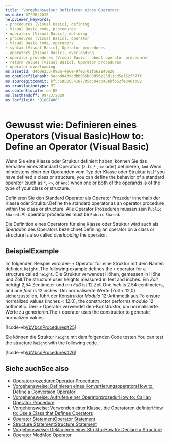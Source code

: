 ```yaml
---
title: 'Vorgehensweise: Definieren eines Operators'
ms.date: 07/20/2015
helpviewer_keywords:
- procedures [Visual Basic], defining
- Visual Basic code, procedures
- operators [Visual Basic], defining
- procedures [Visual Basic], operator
- Visual Basic code, operators
- syntax [Visual Basic], Operator procedures
- operators [Visual Basic], overloading
- operator procedures [Visual Basic], about operator procedures
- return values [Visual Basic], Operator procedures
- operator overloading
ms.assetid: d4b0e253-092a-4e6e-9fe2-01f562140a29
ms.openlocfilehash: 5acbd0439ddbb956b80d56e23d11cd5e152f37ff
ms.sourcegitcommit: bf5c5850654187705bc94cc40ebfb62fe346ab02
ms.translationtype: MT
ms.contentlocale: de-DE
ms.lasthandoff: 09/23/2020
ms.locfileid: "91087400"
---
```

# <a name="how-to-define-an-operator-visual-basic"></a><span data-ttu-id="6aa7f-102">Gewusst wie: Definieren eines Operators (Visual Basic)</span><span class="sxs-lookup"><span data-stu-id="6aa7f-102">How to: Define an Operator (Visual Basic)</span></span>

<span data-ttu-id="6aa7f-103">Wenn Sie eine Klasse oder Struktur definiert haben, können Sie das Verhalten eines Standard Operators (z. b. `*` , `<>` oder) definieren, `And` Wenn mindestens einer der Operanden vom Typ der Klasse oder Struktur ist.</span><span class="sxs-lookup"><span data-stu-id="6aa7f-103">If you have defined a class or structure, you can define the behavior of a standard operator (such as `*`, `<>`, or `And`) when one or both of the operands is of the type of your class or structure.</span></span>  
  
 <span data-ttu-id="6aa7f-104">Definieren Sie den Standard Operator als Operator Prozedur innerhalb der Klasse oder Struktur.</span><span class="sxs-lookup"><span data-stu-id="6aa7f-104">Define the standard operator as an operator procedure within the class or structure.</span></span> <span data-ttu-id="6aa7f-105">Alle Operator Prozeduren müssen sein `Public` `Shared` .</span><span class="sxs-lookup"><span data-stu-id="6aa7f-105">All operator procedures must be `Public` `Shared`.</span></span>  
  
 <span data-ttu-id="6aa7f-106">Die Definition eines Operators für eine Klasse oder Struktur wird auch als *überladen* des Operators bezeichnet.</span><span class="sxs-lookup"><span data-stu-id="6aa7f-106">Defining an operator on a class or structure is also called *overloading* the operator.</span></span>  
  
## <a name="example"></a><span data-ttu-id="6aa7f-107">Beispiel</span><span class="sxs-lookup"><span data-stu-id="6aa7f-107">Example</span></span>  

 <span data-ttu-id="6aa7f-108">Im folgenden Beispiel wird der- `+` Operator für eine Struktur mit dem Namen definiert `height` .</span><span class="sxs-lookup"><span data-stu-id="6aa7f-108">The following example defines the `+` operator for a structure called `height`.</span></span> <span data-ttu-id="6aa7f-109">Die Struktur verwendet Höhen, gemessen in Höhe und Zoll.</span><span class="sxs-lookup"><span data-stu-id="6aa7f-109">The structure uses heights measured in feet and inches.</span></span> <span data-ttu-id="6aa7f-110">Ein *Zoll* beträgt 2,54 Zentimeter und ein *Fuß* ist 12 Zoll.</span><span class="sxs-lookup"><span data-stu-id="6aa7f-110">One *inch* is 2.54 centimeters, and one *foot* is 12 inches.</span></span> <span data-ttu-id="6aa7f-111">Um normalisierte Werte (Zoll < 12,0) sicherzustellen, führt der Konstruktor *Modulo* 12-Arithmetik aus.</span><span class="sxs-lookup"><span data-stu-id="6aa7f-111">To ensure normalized values (inches < 12.0), the constructor performs *modulo* 12 arithmetic.</span></span> <span data-ttu-id="6aa7f-112">Der- `+` Operator verwendet den-Konstruktor, um normalisierte Werte zu generieren.</span><span class="sxs-lookup"><span data-stu-id="6aa7f-112">The `+` operator uses the constructor to generate normalized values.</span></span>  
  
 [!code-vb[VbVbcnProcedures#25](~/samples/snippets/visualbasic/VS_Snippets_VBCSharp/VbVbcnProcedures/VB/Class1.vb#25)]  
  
 <span data-ttu-id="6aa7f-113">Sie können die Struktur `height` mit dem folgenden Code testen.</span><span class="sxs-lookup"><span data-stu-id="6aa7f-113">You can test the structure `height` with the following code.</span></span>  
  
 [!code-vb[VbVbcnProcedures#26](~/samples/snippets/visualbasic/VS_Snippets_VBCSharp/VbVbcnProcedures/VB/Class1.vb#26)]  

## <a name="see-also"></a><span data-ttu-id="6aa7f-114">Siehe auch</span><span class="sxs-lookup"><span data-stu-id="6aa7f-114">See also</span></span>

- [<span data-ttu-id="6aa7f-115">Operatorprozeduren</span><span class="sxs-lookup"><span data-stu-id="6aa7f-115">Operator Procedures</span></span>](./operator-procedures.md)
- [<span data-ttu-id="6aa7f-116">Vorgehensweise: Definieren eines Konvertierungsoperators</span><span class="sxs-lookup"><span data-stu-id="6aa7f-116">How to: Define a Conversion Operator</span></span>](./how-to-define-a-conversion-operator.md)
- [<span data-ttu-id="6aa7f-117">Vorgehensweise: Aufrufen einer Operatorprozedur</span><span class="sxs-lookup"><span data-stu-id="6aa7f-117">How to: Call an Operator Procedure</span></span>](./how-to-call-an-operator-procedure.md)
- [<span data-ttu-id="6aa7f-118">Vorgehensweise: Verwenden einer Klasse, die Operatoren definiert</span><span class="sxs-lookup"><span data-stu-id="6aa7f-118">How to: Use a Class that Defines Operators</span></span>](./how-to-use-a-class-that-defines-operators.md)
- [<span data-ttu-id="6aa7f-119">Operator Statement</span><span class="sxs-lookup"><span data-stu-id="6aa7f-119">Operator Statement</span></span>](../../../language-reference/statements/operator-statement.md)
- [<span data-ttu-id="6aa7f-120">Structure Statement</span><span class="sxs-lookup"><span data-stu-id="6aa7f-120">Structure Statement</span></span>](../../../language-reference/statements/structure-statement.md)
- [<span data-ttu-id="6aa7f-121">Vorgehensweise: Deklarieren einer Struktur</span><span class="sxs-lookup"><span data-stu-id="6aa7f-121">How to: Declare a Structure</span></span>](../data-types/how-to-declare-a-structure.md)
- [<span data-ttu-id="6aa7f-122">Operator Mod</span><span class="sxs-lookup"><span data-stu-id="6aa7f-122">Mod Operator</span></span>](../../../language-reference/operators/mod-operator.md)

